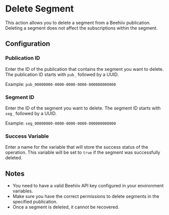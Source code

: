# Delete Segment

This action allows you to delete a segment from a Beehiiv publication. Deleting a segment does not affect the subscriptions within the segment.

## Configuration

### Publication ID
Enter the ID of the publication that contains the segment you want to delete. The publication ID starts with `pub_` followed by a UUID.

Example: `pub_00000000-0000-0000-0000-000000000000`

### Segment ID
Enter the ID of the segment you want to delete. The segment ID starts with `seg_` followed by a UUID.

Example: `seg_00000000-0000-0000-0000-000000000000`

### Success Variable
Enter a name for the variable that will store the success status of the operation. This variable will be set to `true` if the segment was successfully deleted.

## Notes

- You need to have a valid Beehiiv API key configured in your environment variables.
- Make sure you have the correct permissions to delete segments in the specified publication.
- Once a segment is deleted, it cannot be recovered.